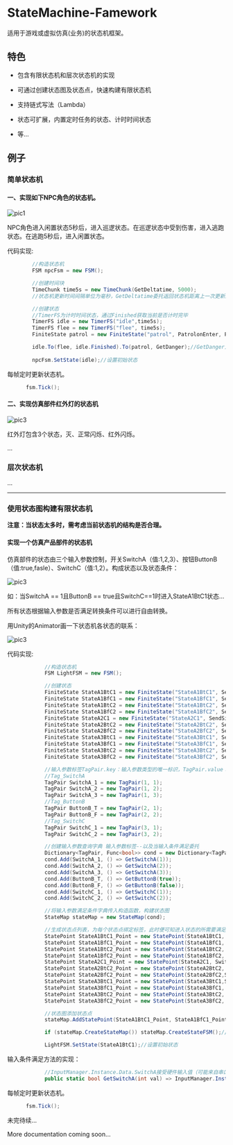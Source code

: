 # StateMachine-Famework
适用于游戏或虚拟仿真(业务)的状态机框架。

## 特色

- 包含有限状态机和层次状态机的实现

- 可通过创建状态图及状态点，快速构建有限状态机
- 支持链式写法（Lambda）
- 状态可扩展，内置定时任务的状态、计时时间状态
- 等...

## 例子

### 简单状态机

#### 一、实现如下NPC角色的状态机。

![pic1](diagrams/pic1.PNG)

NPC角色进入闲置状态5秒后，进入巡逻状态。在巡逻状态中受到伤害，进入逃跑状态。在逃跑5秒后，进入闲置状态。

代码实现:

```c#
        //构造状态机
        FSM npcFsm = new FSM();

        //创建时间块
        TimeChunk time5s = new TimeChunk(GetDeltatime, 5000);
		//状态机更新时间间隔单位为毫秒，GetDeltatime委托返回状态机距离上一次更新的时间差

        //创建状态
		//TimerFS为计时时间状态，通过Finished获取当前是否计时完毕
        TimerFS idle = new TimerFS("idle",time5s);
        TimerFS flee = new TimerFS("flee", time5s);
        FiniteState patrol = new FiniteState("patrol", PatrolonEnter, PatrolOnTick, PatrolonExit);

        idle.To(flee, idle.Finished).To(patrol, GetDanger);//GetDanger为委托
        
        npcFsm.SetState(idle);//设置初始状态
```
每帧定时更新状态机。

```c#
      fsm.Tick();
```



#### 二、实现仿真部件红外灯的状态机

![pic3](diagrams/pic2.PNG)

红外灯包含3个状态，灭、正常闪烁、红外闪烁。

...







### 层次状态机

...

------

### 使用状态图构建有限状态机

**注意：当状态太多时，需考虑当前状态机的结构是否合理。**

#### 实现一个仿真产品部件的状态机

仿真部件的状态由三个输入参数控制，开关SwitchA（值:1,2,3）、按钮ButtonB（值:true,fasle）、SwitchC（值:1,2）。构成状态以及状态条件：

![pic3](diagrams/pic3.PNG)

如：当SwitchA == 1且ButtonB == true且SwitchC==1时进入StateA1BtC1状态...

所有状态根据输入参数是否满足转换条件可以进行自由转换。

用Unity的Animator画一下状态机各状态的联系：

![pic3](diagrams/pic4.PNG)

代码实现:

```c#
            //构造状态机
            FSM LightFSM = new FSM();

            //创建状态
            FiniteState StateA1BtC1 = new FiniteState("StateA1BtC1", SendSignal);//状态每帧调用SendSignal委托向硬件反馈响应数据
            FiniteState StateA1BfC1 = new FiniteState("StateA1BfC1", SendSignal);
            FiniteState StateA1BtC2 = new FiniteState("StateA1BtC2", SendSignal);
            FiniteState StateA1BfC2 = new FiniteState("StateA1BfC2", SendSignal);
            FiniteState StateA2C1 = new FiniteState("StateA2C1", SendSignal);
            FiniteState StateA2BtC2 = new FiniteState("StateA2BtC2", SendSignal);
            FiniteState StateA2BfC2 = new FiniteState("StateA2BfC2", SendSignal);
            FiniteState StateA3BtC1 = new FiniteState("StateA3BtC1", SendSignal);
            FiniteState StateA3BfC1 = new FiniteState("StateA3BfC1", SendSignal);
            FiniteState StateA3BtC2 = new FiniteState("StateA3BtC2", SendSignal);
            FiniteState StateA3BfC2 = new FiniteState("StateA3BfC2", SendSignal);

            //输入参数标签TagPair.key：输入参数类型的唯一标识，TagPair.value：输入参数类型的值
            //Tag_SwitchA
            TagPair SwitchA_1 = new TagPair(1, 1);
            TagPair SwitchA_2 = new TagPair(1, 2);
            TagPair SwitchA_3 = new TagPair(1, 3);
            //Tag_ButtonB
            TagPair ButtonB_T = new TagPair(2, 1);
            TagPair ButtonB_F = new TagPair(2, 2);
            //Tag_SwitchC
            TagPair SwitchC_1 = new TagPair(3, 1);
            TagPair SwitchC_2 = new TagPair(3, 2);

            //创建输入参数查询字典 输入参数标签--以及当输入条件满足委托
            Dictionary<TagPair, Func<bool>> cond = new Dictionary<TagPair, Func<bool>>();
            cond.Add(SwitchA_1, () => GetSwitchA(1));
            cond.Add(SwitchA_2, () => GetSwitchA(2));
            cond.Add(SwitchA_3, () => GetSwitchA(3));
            cond.Add(ButtonB_T, () => GetButtonB(true));
            cond.Add(ButtonB_F, () => GetButtonB(false));
            cond.Add(SwitchC_1, () => GetSwitchC(1));
            cond.Add(SwitchC_2, () => GetSwitchC(2));

            //将输入参数满足条件字典传入构造函数，构建状态图
            StateMap stateMap = new StateMap(cond);

            //生成状态点列表，为每个状态点绑定标签，此时便可知进入状态的所需要满足标签
            StatePoint StateA1BtC1_Point = new StatePoint(StateA1BtC1, SwitchA_1, ButtonB_T, SwitchC_1);
            StatePoint StateA1BfC1_Point = new StatePoint(StateA1BfC1, SwitchA_1, ButtonB_F, SwitchC_1);
            StatePoint StateA1BtC2_Point = new StatePoint(StateA1BtC2, SwitchA_1, ButtonB_T, SwitchC_2);
            StatePoint StateA1BfC2_Point = new StatePoint(StateA1BfC2, SwitchA_1, ButtonB_F, SwitchC_2);
            StatePoint StateA2C1_Point = new StatePoint(StateA2C1, SwitchA_2, SwitchC_1);
            StatePoint StateA2BtC2_Point = new StatePoint(StateA2BtC2, SwitchA_2, ButtonB_T, SwitchC_2);
            StatePoint StateA2BfC2_Point = new StatePoint(StateA2BfC2,SwitchA_2, ButtonB_F, SwitchC_2);
            StatePoint StateA3BtC1_Point = new StatePoint(StateA3BtC1,SwitchA_3, ButtonB_T, SwitchC_1);
            StatePoint StateA3BfC1_Point = new StatePoint(StateA3BfC1, SwitchA_3, ButtonB_F, SwitchC_1);
            StatePoint StateA3BtC2_Point = new StatePoint(StateA3BtC2, SwitchA_3, ButtonB_T, SwitchC_2);
            StatePoint StateA3BfC2_Point = new StatePoint(StateA3BfC2, SwitchA_3, ButtonB_F, SwitchC_2);

            //状态图添加状态点
            stateMap.AddStatePoint(StateA1BtC1_Point, StateA1BfC1_Point, StateA1BtC2_Point, StateA1BfC2_Point, StateA2C1_Point, StateA2BtC2_Point, StateA2BfC2_Point, StateA3BtC1_Point, StateA3BfC1_Point, StateA3BtC2_Point, StateA3BfC2_Point);

            if (stateMap.CreateStateMap()) stateMap.CreateStateFSM();//如果构建状态图成功，则为每个状态创建转换条件联系，构建状态机结构

            LightFSM.SetState(StateA1BtC1);//设置初始状态
```

输入条件满足方法的实现：

```c#
        	//InputManager.Instance.Data.SwitchA接受硬件输入值（可能来自串口数据、网络UDP数据包等）
			public static bool GetSwitchA(int val) => InputManager.Instance.Data.SwitchA == val;
```

每帧定时更新状态机。

```c#
      fsm.Tick();
```





未完待续...

More documentation coming soon...